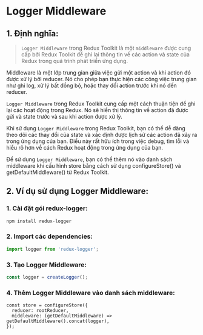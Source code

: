 # Logger Middleware

## 1. Định nghĩa:
> `Logger Middleware` trong Redux Toolkit là một `middleware` được cung cấp bởi Redux Toolkit để ghi lại thông tin về các action và state của Redux trong quá trình phát triển ứng dụng.

Middleware là một lớp trung gian giữa việc gửi một action và khi action đó được xử lý bởi reducer. Nó cho phép bạn thực hiện các công việc trung gian như ghi log, xử lý bất đồng bộ, hoặc thay đổi action trước khi nó đến reducer.

`Logger Middleware` trong Redux Toolkit cung cấp một cách thuận tiện để ghi lại các hoạt động trong Redux. Nó sẽ hiển thị thông tin về action đã được gửi và state trước và sau khi action được xử lý.

Khi sử dụng `Logger Middleware` trong Redux Toolkit, bạn có thể dễ dàng theo dõi các thay đổi của state và xác định được lịch sử các action đã xảy ra trong ứng dụng của bạn. Điều này rất hữu ích trong việc debug, tìm lỗi và hiểu rõ hơn về cách Redux hoạt động trong ứng dụng của bạn.

Để sử dụng `Logger Middleware`, bạn có thể thêm nó vào danh sách middleware khi cấu hình store bằng cách sử dụng configureStore() và getDefaultMiddleware() từ Redux Toolkit.

## 2. Ví dụ sử dụng Logger Middleware:
### 1. Cài đặt gói redux-logger:
```js
npm install redux-logger
```
### 2. Import các dependencies:
```js
import logger from 'redux-logger';
```
### 3. Tạo Logger Middleware:
```js
const logger = createLogger();
```
### 4. Thêm Logger Middleware vào danh sách middleware:
```
const store = configureStore({
  reducer: rootReducer,
  middleware: (getDefaultMiddleware) => getDefaultMiddleware().concat(logger),
});
```

